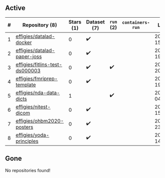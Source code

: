 ## Active
| # | Repository (8) | Stars (1) | Dataset (7) | `run` (2) | `containers-run` | Last Modified |
| --- | --- | --- | --- | --- | --- | --- |
| 1 | [effigies/datalad-docker](https://github.com/effigies/datalad-docker) | 0 | :heavy_check_mark: |  |  | 2021-09-29 15:12:49+00:00 |
| 2 | [effigies/datalad-paper-joss](https://github.com/effigies/datalad-paper-joss) | 0 | :heavy_check_mark: |  |  | 2021-04-08 19:15:05+00:00 |
| 3 | [effigies/fitlins-test-ds000003](https://github.com/effigies/fitlins-test-ds000003) | 0 | :heavy_check_mark: | :heavy_check_mark: |  | 2019-01-24 20:30:15+00:00 |
| 4 | [effigies/fmriprep-template](https://github.com/effigies/fmriprep-template) | 0 | :heavy_check_mark: |  |  | 2023-07-13 19:39:04+00:00 |
| 5 | [effigies/nda-data-dicts](https://github.com/effigies/nda-data-dicts) | 1 |  | :heavy_check_mark: |  | 2025-09-15 04:11:36+00:00 |
| 6 | [effigies/nitest-dicom](https://github.com/effigies/nitest-dicom) | 0 | :heavy_check_mark: |  |  | 2019-11-05 15:58:59+00:00 |
| 7 | [effigies/ohbm2020-posters](https://github.com/effigies/ohbm2020-posters) | 0 | :heavy_check_mark: |  |  | 2020-06-25 23:40:16+00:00 |
| 8 | [effigies/yoda-principles](https://github.com/effigies/yoda-principles) | 0 | :heavy_check_mark: |  |  | 2019-10-03 14:00:54+00:00 |

## Gone
No repositories found!
